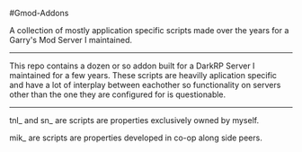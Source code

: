 #Gmod-Addons
                                                            
A collection of mostly application specific scripts made over the years for a Garry's Mod Server I maintained. 

------------------------------------------------------------------------------------------------------------------------------------------

This repo contains a dozen or so addon built for a DarkRP Server I maintained for a few years. These scripts are heavilly aplication specific and have a lot of interplay between eachother so functionality on servers other than the one they are configured for is questionable.

------------------------------------------------------------------------------------------------------------------------------------------

tnl_ and sn_ are scripts are properties exclusively owned by myself.

mik_ are scripts are properties developed in co-op along side peers.
